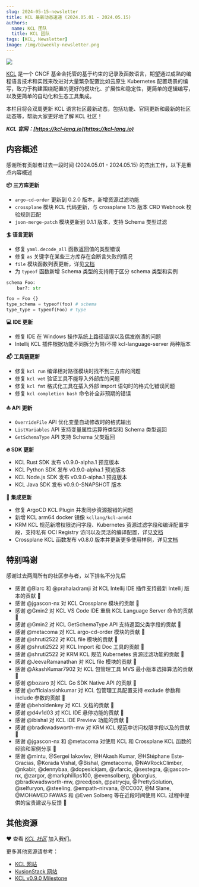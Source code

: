 ```yaml
---
slug: 2024-05-15-newsletter
title: KCL 最新动态速递 (2024.05.01 - 2024.05.15)
authors:
  name: KCL 团队
  title: KCL 团队
tags: [KCL, Newsletter]
image: /img/biweekly-newsletter.png
---
```


![](/img/biweekly-newsletter-zh.png)

[KCL](https://github.com/kcl-lang) 是一个 CNCF 基金会托管的基于约束的记录及函数语言，期望通过成熟的编程语言技术和实践来改进对大量繁杂配置比如云原生 Kubernetes 配置场景的编写，致力于构建围绕配置的更好的模块化、扩展性和稳定性，更简单的逻辑编写，以及更简单的自动化和生态工具集成。

本栏目将会双周更新 KCL 语言社区最新动态，包括功能、官网更新和最新的社区动态等，帮助大家更好地了解 KCL 社区！

**_KCL 官网：[https://kcl-lang.io](https://kcl-lang.io)_**

## 内容概述

感谢所有贡献者过去一段时间 (2024.05.01 - 2024.05.15) 的杰出工作，以下是重点内容概述

**📦️ 三方库更新**

- `argo-cd-order` 更新到 0.2.0 版本，新增资源过滤功能
- `crossplane` 模块 KCL 代码更新，与 crossplane 1.15 版本 CRD Webhook 校验规则匹配
- `json-merge-patch` 模块更新到 0.1.1 版本，支持 Schema 类型过滤

**🏄 语言更新**

- 修复 `yaml.decode_all` 函数返回值的类型错误
- 修复 `as` 关键字在某些三方库存在会断言失败的情况
- `file` 模块函数列表更新，详见[文档](https://www.kcl-lang.io/docs/reference/model/file)
- 为 `typeof` 函数新增 Schema 类型的支持用于区分 schema 类型和实例

```python
schema Foo:
    bar?: str

foo = Foo {}
type_schema = typeof(foo) # schema
type_type = typeof(Foo) # type
```

**💻 IDE 更新**

- 修复 IDE 在 Windows 操作系统上路径错误以及偶发崩溃的问题
- Intellij KCL 插件根据功能不同拆分为带/不带 kcl-language-server 两种版本

**📬️ 工具链更新**

- 修复 `kcl run` 编译相对路径模块时找不到三方库的问题
- 修复 `kcl vet` 验证工具不能导入外部库的问题
- 修复 `kcl fmt` 格式化工具在插入外部 import 语句时的格式化错误问题
- 修复 `kcl completion bash` 命令补全非预期的错误

**⛵️ API 更新**

- `OverrideFile` API 优化变量自动修改时的格式输出
- `ListVariables` API 支持变量属性运算符类型和 Schema 类型返回
- `GetSchemaType` API 支持 Schema 父类返回

**🔥 SDK 更新**

- KCL Rust SDK 发布 v0.9.0-alpha.1 预览版本
- KCL Python SDK 发布 v0.9.0-alpha.1 预览版本
- KCL Node.js SDK 发布 v0.9.0-alpha.1 预览版本
- KCL Java SDK 发布 v0.9.0-SNAPSHOT 版本

**🚪 集成更新**

- 修复 ArgoCD KCL Plugin 并发同步资源报错的问题
- 新增 KCL arm64 docker 镜像 `kcllang/kcl-arm64`
- KRM KCL 规范新增权限访问字段、Kubernetes 资源过滤字段和编译配置字段，支持私有 OCI Registry 访问以及灵活的编译配置，详见[文档](https://github.com/kcl-lang/krm-kcl)
- Crossplane KCL 函数发布 v0.8.0 版本并更新更多使用样例，详见[文档](https://github.com/crossplane-contrib/function-kcl)

## 特别鸣谢

感谢过去两周所有的社区参与者，以下排名不分先后

- 感谢 @Blarc 和 @prahaladramji 对 KCL Intellij IDE 插件支持最新 Intellij 版本的贡献 🙌
- 感谢 @jgascon-nx 对 KCL Crossplane 模块的贡献 🙌
- 感谢 @Gmin2 对 KCL VS Code IDE 重启 KCL Language Server 命令的贡献 🙌
- 感谢 @Gmin2 对 KCL GetSchemaType API 支持返回父类字段的贡献 🙌
- 感谢 @metacoma 对 KCL argo-cd-order 模块的贡献 🙌
- 感谢 @shruti2522 对 KCL file 模块的贡献 🙌
- 感谢 @shruti2522 对 KCL Import 和 Doc 工具的贡献 🙌
- 感谢 @shruti2522 对 KRM KCL 规范 Kubernetes 资源过滤功能的贡献 🙌
- 感谢 @JeevaRamanathan 对 KCL file 模块的贡献 🙌
- 感谢 @AkashKumar7902 对 KCL 包管理工具 MVS 最小版本选择算法的贡献 🙌
- 感谢 @bozaro 对 KCL Go SDK Native API 的贡献 🙌
- 感谢 @officialasishkumar 对 KCL 包管理工具配置支持 exclude 参数和 include 参数的贡献 🙌
- 感谢 @beholdenkey 对 KCL 文档的贡献 🙌
- 感谢 @d4v1d03 对 KCL IDE 悬停功能的贡献 🙌
- 感谢 @ibishal 对 KCL IDE Preview 功能的贡献 🙌
- 感谢 @bradkwadsworth-mw 对 KRM KCL 规范中访问权限字段以及的贡献 🙌
- 感谢 @jgascon-nx 和 @metacoma 对使用 KCL 和 Crossplane KCL 函数的经验和案例分享 🙌
- 感谢 @mintu, @Sergei Iakovlev, @HAkash Kumar, @HStéphane Este-Gracias, @Korada Vishal, @Bishal, @metacoma, @NAVRockClimber, @nkabir, @dennybaa, @dopesickjam, @vfarcic, @sestegra, @jgascon-nx, @zargor, @markphillips100, @evensolberg, @borgius, @bradkwadsworth-mw, @reedjosh, @patrycju, @PrettySolution, @selfuryon, @steeling, @empath-nirvana, @CC007, @M Slane, @MOHAMED FAWAS 和 @Even Solberg 等在近段时间使用 KCL 过程中提供的宝贵建议与反馈 🙌

## 其他资源

❤️ 查看 _[KCL 社区](https://github.com/kcl-lang/community)_ 加入我们。

更多其他资源请参考：

- [KCL 网站](https://kcl-lang.io/)
- [KusionStack 网站](https://kusionstack.io/)
- [KCL v0.9.0 Milestone](https://github.com/kcl-lang/kcl/milestone/9)
